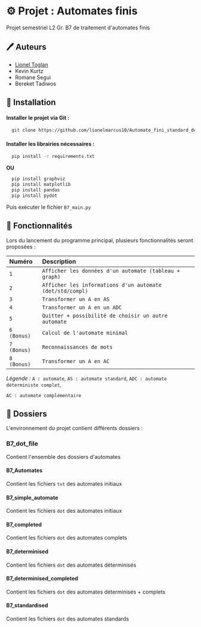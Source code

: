 # ⚙️ Projet : Automates finis 

Projet semestriel L2 Gr. B7 de traitement d'automates finis


## 🖊️ Auteurs 

- [Lionel Toglan](https://github.com/lionelmarcus10)
- Kevin Kurtz
- Romane Segui
- Bereket Tadiwos


## 💾 Installation 

#### Installer le projet via Git :

```bash
  git clone https://github.com/lionelmarcus10/Automate_fini_standard_deterministe_complet
```

#### Installer les librairies nécessaires :
```bash
  pip install -r requirements.txt
```
**OU**

```bash
  pip install graphviz
  pip install matplotlib
  pip install pandas
  pip install pydot
  ```

Puis exécuter le fichier ``B7_main.py``


    
## 📖 Fonctionnalités 

Lors du lancement du programme principal, plusieurs fonctionnalités seront proposées :

| Numéro | Description     | 
| :-------- | :------- |
| `1` | `Afficher les données d'un automate (tableau + graph)` |
| `2` | `Afficher les informations d'un automate (det/std/compl)` |
| `3` | `Transformer un A en AS` |
| `4` | `Transformer un A en un ADC` |
| `5` | `Quitter + possibilité de choisir un autre automate` |
| `6 (Bonus)` | `Calcul de l'automate minimal` |
| `7 (Bonus)` | `Reconnaissances de mots` |
| `8 (Bonus)` | `Transformer un A en AC` |

_Légende :_ `A : automate`, `AS : automate standard`, `ADC : automate déterministe complet`,

`AC : automate complémentaire` 

## 📂 Dossiers

L'environnement du projet contient différents dossiers :

### B7_dot_file
Contient l'ensemble des dossiers d'automates
####  B7_Automates
Contient les fichiers ``txt`` des automates initiaux
####  B7_simple_automate 
Contient les fichiers ``dot`` des automates initiaux
#### B7_completed 
Contient les fichiers ``dot`` des automates complets
#### B7_determinised
Contient les fichiers ``dot`` des automates déterminisés
#### B7_determinised_completed
Contient les fichiers ``dot`` des automates déterminisés + complets
#### B7_standardised
Contient les fichiers ``dot`` des automates standards